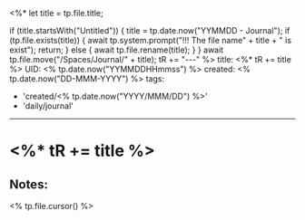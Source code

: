 <%*
  let title = tp.file.title;
  
  if (title.startsWith("Untitled")) {
    title = tp.date.now("YYMMDD - Journal");
	if (tp.file.exists(title)) {
      await tp.system.prompt("!!! The file name" + title + " is exist");
	  return;
    }
	else {
	  await tp.file.rename(title);
	}
  }
  await tp.file.move("/Spaces/Journal/" + title);
  tR += "---"
%>
title: <%* tR += title %>
UID: <% tp.date.now("YYMMDDHHmmss") %>
created: <% tp.date.now("DD-MMM-YYYY") %>
tags:
  - 'created/<% tp.date.now("YYYY/MMM/DD") %>'
  - 'daily/journal'
---
# <%* tR += title %>

## Notes:
<% tp.file.cursor() %>

